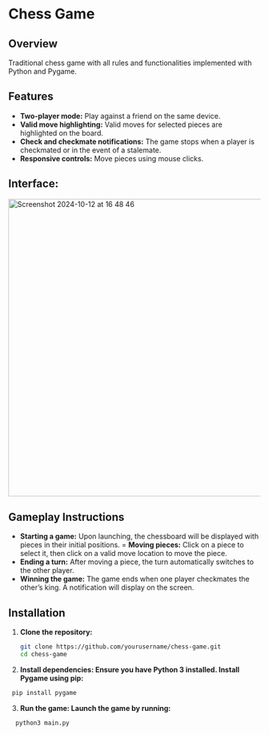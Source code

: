 # Chess Game

## Overview
Traditional chess game with all rules and functionalities implemented with Python and Pygame. 

## Features
- **Two-player mode:** Play against a friend on the same device.
- **Valid move highlighting:** Valid moves for selected pieces are highlighted on the board.
- **Check and checkmate notifications:** The game stops when a player is checkmated or in the event of a stalemate.
- **Responsive controls:** Move pieces using mouse clicks.

## Interface:
<img width="593" alt="Screenshot 2024-10-12 at 16 48 46" src="https://github.com/user-attachments/assets/c1e71394-bf43-482f-a285-4ba0b399f1ef">


## Gameplay Instructions

- **Starting a game:** Upon launching, the chessboard will be displayed with pieces in their initial positions.
= **Moving pieces:** Click on a piece to select it, then click on a valid move location to move the piece.
- **Ending a turn:** After moving a piece, the turn automatically switches to the other player.
- **Winning the game:** The game ends when one player checkmates the other’s king. A notification will display on the screen.

## Installation

1. **Clone the repository:**
   ```bash
   git clone https://github.com/yourusername/chess-game.git
   cd chess-game
   ```
  
2. **Install dependencies: Ensure you have Python 3 installed. Install Pygame using pip:**
  ```bash
   pip install pygame
  ```
3. **Run the game: Launch the game by running:**
  ```bash 
    python3 main.py
  ```
